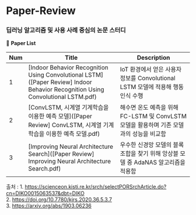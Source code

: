 # Paper-Review

### 딥러닝 알고리즘 및 사용 사례 중심의 논문 스터디

📓 **Paper List**

Num|Title|Description
---|---|---
1|[Indoor Behavior Recognition Using Convolutional LSTM]([Paper Review] Indoor Behavior Recognition Using Convolutional LSTM.pdf)| IoT 환경에서 얻은 사용자 정보를 Convolutional LSTM 모델에 적용해 행동 인식 수행
2|[ConvLSTM, 시계열 기계학습을 이용한 예측 모델]([Paper Review] ConvLSTM, 시계열 기계학습을 이용한 예측 모델.pdf)|해수면 온도 예측을 위해 FC-LSTM 및 ConvLSTM 모델을 활용하며 기존 모델과의 성능을 비교함
3|[Improving Neural Architecture Search]([Paper Review] Improving Neural Architecture Search.pdf)|우수한 신경망 모델의 블록 조합을 찾기 위해 앙상블 모델 중 AdaNAS 알고리즘을 적용함


출처 : 1. https://scienceon.kisti.re.kr/srch/selectPORSrchArticle.do?cn=DIKO0015063537&dbt=DIKO   
2. https://doi.org/10.7780/kjrs.2020.36.5.3.7   
3. https://arxiv.org/abs/1903.06236
